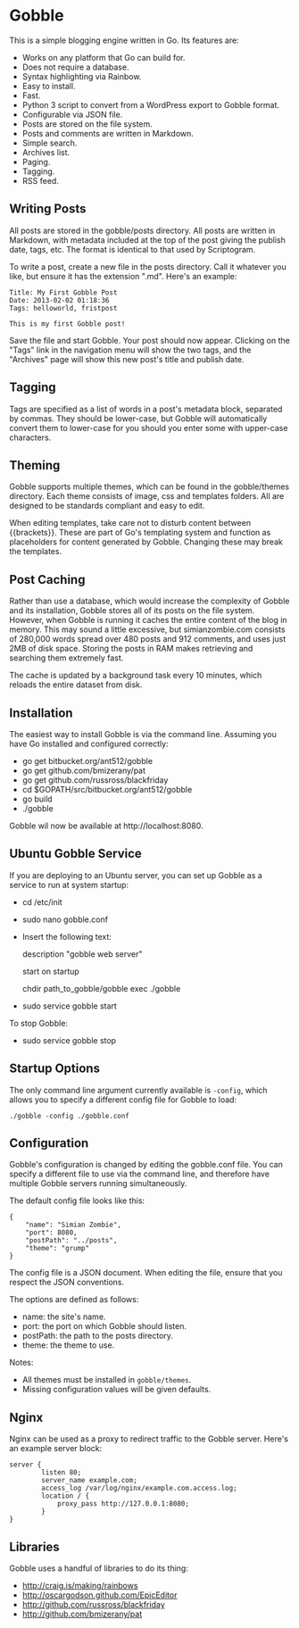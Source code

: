 Gobble
======

This is a simple blogging engine written in Go.  Its features are:

 - Works on any platform that Go can build for.
 - Does not require a database.
 - Syntax highlighting via Rainbow.
 - Easy to install.
 - Fast.
 - Python 3 script to convert from a WordPress export to Gobble format.
 - Configurable via JSON file.
 - Posts are stored on the file system.
 - Posts and comments are written in Markdown.
 - Simple search.
 - Archives list.
 - Paging.
 - Tagging.
 - RSS feed.


Writing Posts
-------------

All posts are stored in the gobble/posts directory.  All posts are written in
Markdown, with metadata included at the top of the post giving the publish date,
tags, etc.  The format is identical to that used by Scriptogram.

To write a post, create a new file in the posts directory.  Call it whatever you
like, but ensure it has the extension ".md".  Here's an example:


    Title: My First Gobble Post
    Date: 2013-02-02 01:18:36
    Tags: helloworld, fristpost

    This is my first Gobble post!


Save the file and start Gobble.  Your post should now appear.  Clicking on the
"Tags" link in the navigation menu will show the two tags, and the "Archives"
page will show this new post's title and publish date.


Tagging
-------

Tags are specified as a list of words in a post's metadata block, separated by
commas.  They should be lower-case, but Gobble will automatically convert them
to lower-case for you should you enter some with upper-case characters.


Theming
-------

Gobble supports multiple themes, which can be found in the gobble/themes
directory.  Each theme consists of image, css and templates folders.  All are
designed to be standards compliant and easy to edit.

When editing templates, take care not to disturb content between {{brackets}}.
These are part of Go's templating system and function as placeholders for
content generated by Gobble.  Changing these may break the templates.


Post Caching
------------

Rather than use a database, which would increase the complexity of Gobble and
its installation, Gobble stores all of its posts on the file system.  However,
when Gobble is running it caches the entire content of the blog in memory.  This
may sound a little excessive, but simianzombie.com consists of 280,000 words
spread over 480 posts and 912 comments, and uses just 2MB of disk space.
Storing the posts in RAM makes retrieving and searching them extremely fast.

The cache is updated by a background task every 10 minutes, which reloads the
entire dataset from disk.


Installation
------------

The easiest way to install Gobble is via the command line.  Assuming you have Go
installed and configured correctly:

 - go get bitbucket.org/ant512/gobble
 - go get github.com/bmizerany/pat
 - go get github.com/russross/blackfriday
 - cd $GOPATH/src/bitbucket.org/ant512/gobble
 - go build
 - ./gobble

Gobble wil now be available at http://localhost:8080.


Ubuntu Gobble Service
---------------------

If you are deploying to an Ubuntu server, you can set up Gobble as a service to
run at system startup:

 - cd /etc/init
 - sudo nano gobble.conf
 - Insert the following text:

    description     "gobble web server"

    start on startup

    chdir path_to_gobble/gobble
    exec ./gobble

 - sudo service gobble start

To stop Gobble:

 - sudo service gobble stop


Startup Options
---------------

The only command line argument currently available is `-config`, which allows
you to specify a different config file for Gobble to load:

    ./gobble -config ./gobble.conf


Configuration
-------------

Gobble's configuration is changed by editing the gobble.conf file.  You can
specify a different file to use via the command line, and therefore have
multiple Gobble servers running simultaneously.

The default config file looks like this:

    {                                                 
    	"name": "Simian Zombie",
    	"port": 8080,
    	"postPath": "../posts",
    	"theme": "grump"
    }

The config file is a JSON document.  When editing the file, ensure that you
respect the JSON conventions.

The options are defined as follows:

 - name: the site's name.
 - port: the port on which Gobble should listen.
 - postPath: the path to the posts directory.
 - theme: the theme to use.

Notes:

 - All themes must be installed in `gobble/themes`.
 - Missing configuration values will be given defaults.


Nginx
-----

Nginx can be used as a proxy to redirect traffic to the Gobble server.  Here's
an example server block:

    server {
            listen 80;
            server_name example.com;
            access_log /var/log/nginx/example.com.access.log;
            location / {
                proxy_pass http://127.0.0.1:8080;
            }
    }


Libraries
---------

Gobble uses a handful of libraries to do its thing:

 - http://craig.is/making/rainbows
 - http://oscargodson.github.com/EpicEditor
 - http://github.com/russross/blackfriday
 - http://github.com/bmizerany/pat
